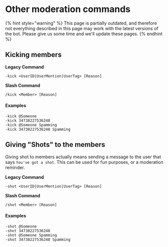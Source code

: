# Other moderation commands

{% hint style="warning" %}
This page is partially outdated, and therefore not everything described in this page may work with the latest versions of the bot. Please give us some time and we'll update these pages.
{% endhint %}

## Kicking members

**Legacy Command**

```
-kick <UserID|UserMention|UserTag> [Reason]
```

**Slash Command**

```
/kick <Member> [Reason]
```

#### Examples

```
-kick @Someone
-kick 34738227536248
-kick @Someone Spamming
-kick 34738227536248 Spamming
```

## Giving "Shots" to the members

Giving shot to members actually means sending a message to the user that says `You've got a shot`. This can be used for fun purposes, or a moderation reminder.

**Legacy Command**

```
-shot <UserID|UserMention|UserTag> [Reason]
```

**Slash Command**

```
/shot <Member> [Reason]
```

#### Examples

```
-shot @Someone
-shot 34738227536248
-shot @Someone Spamming
-shot 34738227536248 Spamming
```
